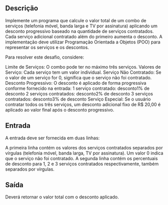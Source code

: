 ## Descrição
Implemente um programa que calcule o valor total de um combo de serviços (telefonia móvel, banda larga e TV por assinatura) aplicando um desconto progressivo baseado na quantidade de serviços contratados. Cada serviço adicional contratado além do primeiro aumenta o desconto. A implementação deve utilizar Programação Orientada a Objetos (POO) para representar os serviços e os descontos.

Para resolver este desafio, considere:

Limite de Serviços: O combo pode ter no máximo três serviços.
Valores de Serviço: Cada serviço tem um valor individual.
Serviço Não Contratado: Se o valor de um serviço for 0, significa que o serviço não foi contratado.
Desconto Progressivo: O desconto é aplicado de forma progressiva conforme fornecido na entrada:
1 serviço contratado: desconto1% de desconto
2 serviços contratados: desconto2% de desconto
3 serviços contratados: desconto3% de desconto
Serviço Especial: Se o usuário contratar todos os três serviços, um desconto adicional fixo de R$ 20,00 é aplicado ao valor final após o desconto progressivo.

## Entrada
A entrada deve ser fornecida em duas linhas:

A primeira linha contém os valores dos serviços contratados separados por vírgulas (telefonia móvel, banda larga, TV por assinatura). Um valor 0 indica que o serviço não foi contratado.
A segunda linha contém os percentuais de desconto para 1, 2 e 3 serviços contratados respectivamente, também separados por vírgulas.
## Saída
Deverá retornar o valor total com o desconto aplicado.
